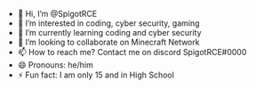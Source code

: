 - 👋 Hi, I’m @SpigotRCE
- 👀 I’m interested in coding, cyber security, gaming
- 🌱 I’m currently learning coding and cyber security
- 💞️ I’m looking to collaborate on Minecraft Network
- 📫 How to reach me? Contact me on discord SpigotRCE#0000
- 😄 Pronouns: he/him
- ⚡ Fun fact: I am only 15 and in High School

<!---
SpigotRCE/SpigotRCE is a ✨ special ✨ repository because its `README.md` (this file) appears on your GitHub profile.
You can click the Preview link to take a look at your changes.
--->
